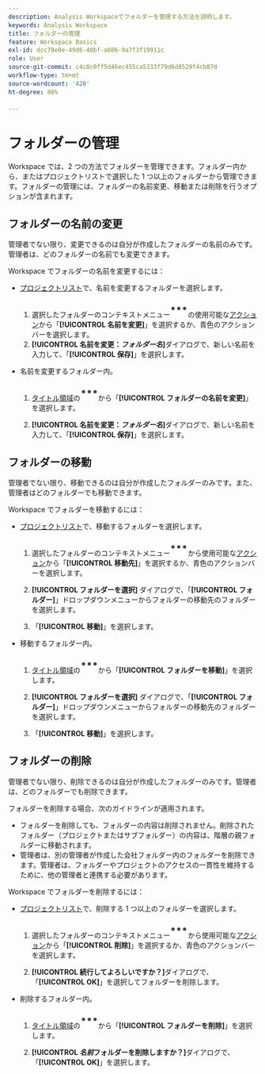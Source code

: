 ```yaml
---
description: Analysis Workspaceでフォルダーを管理する方法を説明します。
keywords: Analysis Workspace
title: フォルダーの管理
feature: Workspace Basics
exl-id: dcc78e0e-49d6-40bf-a606-9a7f3f19911c
role: User
source-git-commit: c4c8c0ff5d46ec455ca5333f79d6d8529f4cb87d
workflow-type: tm+mt
source-wordcount: '428'
ht-degree: 86%

---
```



# フォルダーの管理

Workspace では、2 つの方法でフォルダーを管理できます。フォルダー内から、またはプロジェクトリストで選択した 1 つ以上のフォルダーから管理できます。フォルダーの管理には、フォルダーの名前変更、移動または削除を行うオプションが含まれます。

## フォルダーの名前の変更

管理者でない限り、変更できるのは自分が作成したフォルダーの名前のみです。管理者は、どのフォルダーの名前でも変更できます。

Workspace でフォルダーの名前を変更するには：

* [プロジェクトリスト](/help/analysis-workspace/build-workspace-project/freeform-overview.md#project-list)で、名前を変更するフォルダーを選択します。

   1. 選択したフォルダーのコンテキストメニュー![詳細](/help/assets/icons/More.svg)の使用可能な[アクション](/help/analysis-workspace/build-workspace-project/freeform-overview.md#actions)から「**[!UICONTROL 名前を変更]**」を選択するか、青色のアクションバーを選択します。
   1. **[!UICONTROL 名前を変更：*フォルダー名&#x200B;*]**&#x200B;ダイアログで、新しい名前を入力して、「**[!UICONTROL 保存&#x200B;]**」を選択します。

* 名前を変更するフォルダー内。

   1. [タイトル領域](/help/analysis-workspace/build-workspace-project/freeform-overview.md#title-area)の![詳細](/help/assets/icons/More.svg)から「**[!UICONTROL フォルダーの名前を変更]**」を選択します。

   1. **[!UICONTROL 名前を変更：*フォルダー名&#x200B;*]**&#x200B;ダイアログで、新しい名前を入力して、「**[!UICONTROL 保存&#x200B;]**」を選択します。


## フォルダーの移動

管理者でない限り、移動できるのは自分が作成したフォルダーのみです。また、管理者はどのフォルダーでも移動できます。

Workspace でフォルダーを移動するには：

* [プロジェクトリスト](/help/analysis-workspace/build-workspace-project/freeform-overview.md#project-list)で、移動するフォルダーを選択します。

   1. 選択したフォルダーのコンテキストメニュー![詳細](/help/assets/icons/More.svg)から使用可能な[アクション](/help/analysis-workspace/build-workspace-project/freeform-overview.md#actions)から「**[!UICONTROL 移動先]**」を選択するか、青色のアクションバーを選択します。
   1. **[!UICONTROL フォルダーを選択]** ダイアログで、「**[!UICONTROL フォルダー]**」ドロップダウンメニューからフォルダーの移動先のフォルダーを選択します。

   1. 「**[!UICONTROL 移動]**」を選択します。

* 移動するフォルダー内。

   1. [タイトル領域](/help/analysis-workspace/build-workspace-project/freeform-overview.md#title-area)の![詳細](/help/assets/icons/More.svg)から「**[!UICONTROL フォルダーを移動]**」を選択します。

   1. **[!UICONTROL フォルダーを選択]** ダイアログで、「**[!UICONTROL フォルダー]**」ドロップダウンメニューからフォルダーの移動先のフォルダーを選択します。

   1. 「**[!UICONTROL 移動]**」を選択します。


## フォルダーの削除

管理者でない限り、削除できるのは自分が作成したフォルダーのみです。管理者は、どのフォルダーでも削除できます。

フォルダーを削除する場合、次のガイドラインが適用されます。

* フォルダーを削除しても、フォルダーの内容は削除されません。削除されたフォルダー（プロジェクトまたはサブフォルダー）の内容は、階層の親フォルダーに移動されます。
* 管理者は、別の管理者が作成した会社フォルダー内のフォルダーを削除できます。管理者は、フォルダーやプロジェクトのアクセスの一貫性を維持するために、他の管理者と連携する必要があります。

Workspace でフォルダーを削除するには：

* [プロジェクトリスト](/help/analysis-workspace/build-workspace-project/freeform-overview.md#project-list)で、削除する 1 つ以上のフォルダーを選択します。

   1. 選択したフォルダーのコンテキストメニュー![詳細](/help/assets/icons/More.svg)から使用可能な[アクション](/help/analysis-workspace/build-workspace-project/freeform-overview.md#actions)から「**[!UICONTROL 削除]**」を選択するか、青色のアクションバーを選択します。

   1. **[!UICONTROL 続行してよろしいですか？]**&#x200B;ダイアログで、「**[!UICONTROL OK]**」を選択してフォルダーを削除します。

* 削除するフォルダー内。

   1. [タイトル領域](/help/analysis-workspace/build-workspace-project/freeform-overview.md#title-area)の![詳細](/help/assets/icons/More.svg)から「**[!UICONTROL フォルダーを削除]**」を選択します。

   1. **[!UICONTROL *名前*フォルダーを削除しますか？]**&#x200B;ダイアログで、「**[!UICONTROL OK]**」を選択します。

